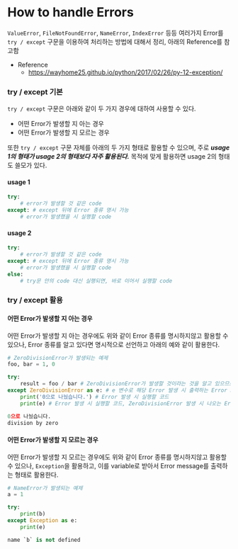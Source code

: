 # How to handle Errors
`ValueError`, `FileNotFoundError`, `NameError`, `IndexError` 등등 여러가지 Error를  `try / except` 구문을 이용하여 처리하는 방법에 대해서 정리, 아래의 Reference를 참고함

* Reference
	+ <https://wayhome25.github.io/python/2017/02/26/py-12-exception/>

### try / except 기본 
`try / except` 구문은 아래와 같이 두 가지 경우에 대하여 사용할 수 있다.
*  어떤 Error가 발생할 지 아는 경우
*  어떤 Error가 발생할 지 모르는 경우

또한 `try / except` 구문 자체를 아래의 두 가지 형태로 활용할 수 있으며, 주로 ***usage 1의 형태가 usage 2의 형태보다 자주 활용된다.*** 목적에 맞게 활용하면 usage 2의 형태도 쓸모가 있다. 

#### usage 1
```python
try:
	# error가 발생할 것 같은 code
except: # except 뒤에 Error 종류 명시 가능
	# error가 발생했을 시 실행할 code
```

#### usage 2
```python
try:
	# error가 발생할 것 같은 code
except: # except 뒤에 Error 종류 명시 가능
	# error가 발생했을 시 실행할 code
else:
	# try문 안의 code 대신 실행되면, 바로 이어서 실행할 code
```

### try / except 활용
#### 어떤 Error가 발생할 지 아는 경우
어떤 Error가 발생할 지 아는 경우에도 위와 같이 Error 종류를 명시하지않고 활용할 수 있으나, Error 종류를 알고 있다면 명시적으로 선언하고 아래의 예와 같이 활용한다.

```python
# ZeroDivisionError가 발생되는 예제
foo, bar = 1, 0

try:
	result = foo / bar # ZeroDivisionError가 발생할 것이라는 것을 알고 있으므로
except ZeroDivisionError as e: # e 변수로 해당 Error 발생 시 출력하는 Error message을 받아옴
	print('0으로 나눴습니다.') # Error 발생 시 실행할 코드
	print(e) # Error 발생 시 실행할 코드, ZeroDivisionError 발생 시 나오는 Error message를 출력
```

```python
0으로 나눴습니다.
division by zero
```

#### 어떤 Error가 발생할 지 모르는 경우
어떤 Error가 발생할 지 모르는 경우에도 위와 같이 Error 종류를 명시하지않고 활용할 수 있으나, `Exception`을 활용하고, 이를 variable로 받아서 Error message를 출력하는 형태로 활용한다.

```python
# NameError가 발생되는 예제
a = 1

try:
	print(b)
except Exception as e:
    print(e)
```

```python
name `b` is not defined
```